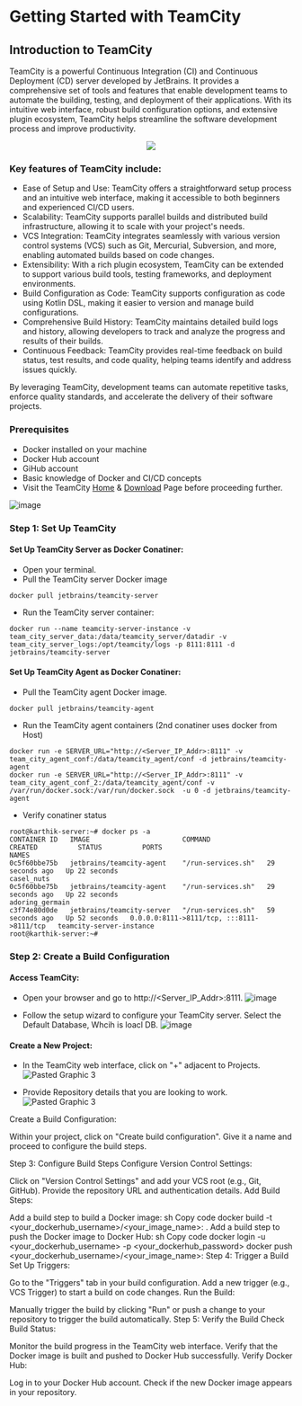 # Getting Started with TeamCity

## Introduction to TeamCity
TeamCity is a powerful Continuous Integration (CI) and Continuous Deployment (CD) server developed by JetBrains. It provides a comprehensive set of tools and features that enable development teams to automate the building, testing, and deployment of their applications. With its intuitive web interface, robust build configuration options, and extensive plugin ecosystem, TeamCity helps streamline the software development process and improve productivity.

<p align="center">
  <img src="https://github.com/user-attachments/assets/9426eaae-f1c0-4f4e-8529-90f5a3a721fd" />
</p>

### Key features of TeamCity include:

- Ease of Setup and Use: TeamCity offers a straightforward setup process and an intuitive web interface, making it accessible to both beginners and experienced CI/CD users.
- Scalability: TeamCity supports parallel builds and distributed build infrastructure, allowing it to scale with your project's needs.
- VCS Integration: TeamCity integrates seamlessly with various version control systems (VCS) such as Git, Mercurial, Subversion, and more, enabling automated builds based on code changes.
- Extensibility: With a rich plugin ecosystem, TeamCity can be extended to support various build tools, testing frameworks, and deployment environments.
- Build Configuration as Code: TeamCity supports configuration as code using Kotlin DSL, making it easier to version and manage build configurations.
- Comprehensive Build History: TeamCity maintains detailed build logs and history, allowing developers to track and analyze the progress and results of their builds.
- Continuous Feedback: TeamCity provides real-time feedback on build status, test results, and code quality, helping teams identify and address issues quickly.

By leveraging TeamCity, development teams can automate repetitive tasks, enforce quality standards, and accelerate the delivery of their software projects.

### Prerequisites
- Docker installed on your machine
- Docker Hub account
- GiHub account
- Basic knowledge of Docker and CI/CD concepts
- Visit the TeamCity [Home](https://www.jetbrains.com/teamcity/) & [Download](https://www.jetbrains.com/teamcity/download/) Page before proceeding further.

![image](https://github.com/user-attachments/assets/665db028-ac67-4e8b-9fed-83d32eb35548)

### Step 1: Set Up TeamCity

#### Set Up TeamCity Server as Docker Conatiner:

- Open your terminal.
- Pull the TeamCity server Docker image
```
docker pull jetbrains/teamcity-server
```
- Run the TeamCity server container:
```
docker run --name teamcity-server-instance -v team_city_server_data:/data/teamcity_server/datadir -v team_city_server_logs:/opt/teamcity/logs -p 8111:8111 -d jetbrains/teamcity-server
```

#### Set Up TeamCity Agent as Docker Conatiner:

- Pull the TeamCity agent Docker image.
```
docker pull jetbrains/teamcity-agent
```
- Run the TeamCity agent containers (2nd conatiner uses docker from Host)
```
docker run -e SERVER_URL="http://<Server_IP_Addr>:8111" -v team_city_agent_conf:/data/teamcity_agent/conf -d jetbrains/teamcity-agent
docker run -e SERVER_URL="http://<Server_IP_Addr>:8111" -v team_city_agent_conf_2:/data/teamcity_agent/conf -v /var/run/docker.sock:/var/run/docker.sock  -u 0 -d jetbrains/teamcity-agent
```
- Verify conatiner status
```
root@karthik-server:~# docker ps -a
CONTAINER ID   IMAGE                       COMMAND              CREATED          STATUS          PORTS                                       NAMES
0c5f60bbe75b   jetbrains/teamcity-agent    "/run-services.sh"   29 seconds ago   Up 22 seconds                                               casel_nuts
0c5f60bbe75b   jetbrains/teamcity-agent    "/run-services.sh"   29 seconds ago   Up 22 seconds                                               adoring_germain
c3f74e80d0de   jetbrains/teamcity-server   "/run-services.sh"   59 seconds ago   Up 52 seconds   0.0.0.0:8111->8111/tcp, :::8111->8111/tcp   teamcity-server-instance
root@karthik-server:~#
```

### Step 2: Create a Build Configuration

#### Access TeamCity:

- Open your browser and go to http://<Server_IP_Addr>:8111.
![image](https://github.com/user-attachments/assets/36ef19e0-90cf-4889-84ef-26588a49542c)

- Follow the setup wizard to configure your TeamCity server. Select the Default Database, Whcih is loacl DB.
![image](https://github.com/user-attachments/assets/262f2f9b-be92-49be-bb55-1def6e427088)

#### Create a New Project:

- In the TeamCity web interface, click on "+" adjacent to Projects.
![Pasted Graphic 3](https://github.com/user-attachments/assets/334ef1eb-d8a8-425d-afc0-3584e296fd65)

- Provide Repository details that you are looking to work.
![Pasted Graphic 3](https://github.com/user-attachments/assets/548f0159-885c-44f3-8c6d-37cde1d97069)


Create a Build Configuration:

Within your project, click on "Create build configuration".
Give it a name and proceed to configure the build steps.


Step 3: Configure Build Steps
Configure Version Control Settings:

Click on "Version Control Settings" and add your VCS root (e.g., Git, GitHub).
Provide the repository URL and authentication details.
Add Build Steps:

Add a build step to build a Docker image:
sh
Copy code
docker build -t <your_dockerhub_username>/<your_image_name>:<tag> .
Add a build step to push the Docker image to Docker Hub:
sh
Copy code
docker login -u <your_dockerhub_username> -p <your_dockerhub_password>
docker push <your_dockerhub_username>/<your_image_name>:<tag>
Step 4: Trigger a Build
Set Up Triggers:

Go to the "Triggers" tab in your build configuration.
Add a new trigger (e.g., VCS Trigger) to start a build on code changes.
Run the Build:

Manually trigger the build by clicking "Run" or push a change to your repository to trigger the build automatically.
Step 5: Verify the Build
Check Build Status:

Monitor the build progress in the TeamCity web interface.
Verify that the Docker image is built and pushed to Docker Hub successfully.
Verify Docker Hub:

Log in to your Docker Hub account.
Check if the new Docker image appears in your repository.
